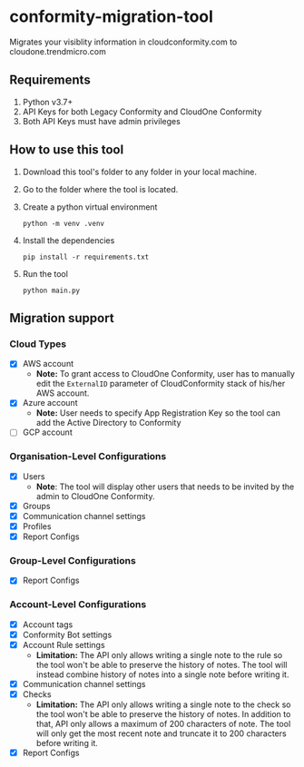 # conformity-migration-tool
Migrates your visiblity information in cloudconformity.com to cloudone.trendmicro.com

## Requirements
1. Python v3.7+
2. API Keys for both Legacy Conformity and CloudOne Conformity
3. Both API Keys must have admin privileges

## How to use this tool

1) Download this tool's folder to any folder in your local machine.

2) Go to the folder where the tool is located.

3) Create a python virtual environment
    ```
    python -m venv .venv
    ```
4) Install the dependencies
    ```
    pip install -r requirements.txt
    ```

5) Run the tool
    ```
    python main.py
    ```

## Migration support
### Cloud Types
- [X] AWS account
  - **Note:** To grant access to CloudOne Conformity, user has to manually edit the `ExternalID` parameter of CloudConformity stack of his/her AWS account.
- [X] Azure account
  - **Note:** User needs to specify App Registration Key so the tool can add the Active Directory to Conformity
- [ ] GCP account

### Organisation-Level Configurations
- [X] Users
  - **Note**: The tool will display other users that needs to be invited by the admin to CloudOne Conformity.
- [X] Groups
- [X] Communication channel settings
- [X] Profiles
- [X] Report Configs

### Group-Level Configurations
- [X] Report Configs

### Account-Level Configurations
- [X] Account tags
- [X] Conformity Bot settings
- [X] Account Rule settings
  - **Limitation:** The API only allows writing a single note to the rule so the tool won't be able to preserve the history of notes. The tool will instead combine history of notes into a single note before writing it.
- [X] Communication channel settings
- [X] Checks
  - **Limitation:** The API only allows writing a single note to the check so the tool won't be able to preserve the history of notes. In addition to that, API only allows a maximum of 200 characters of note. The tool will only get the most recent note and truncate it to 200 characters before writing it.
- [X] Report Configs
